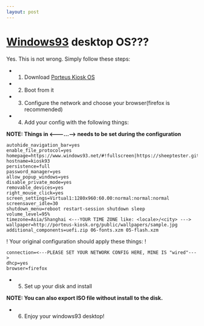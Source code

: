 ```yaml
---
layout: post
---
```


# [Windows93](https://www.windows93.net) desktop OS???

Yes. This is not wrong. Simply follow these steps:
- 1. Download [Porteus Kiosk OS](http://porteus-kiosk.org)
- 2. Boot from it
- 3. Configure the network and choose your browser(firefox is recommended)
- 4. Add your config with the following things:

**NOTE: Things in <---...--> needs to be set during the configuration**

```
autohide_navigation_bar=yes
enable_file_protocol=yes
homepage=https://www.windows93.net/#!fullscreen|https://sheeptester.github.io
hostname=kiosk93
persistence=full
password_manager=yes
allow_popup_windows=yes
disable_private_mode=yes
removable_devices=yes
right_mouse_click=yes
screen_settings=Virtual1:1280x960:60.00:normal:normal:normal
screensaver_idle=30
shutdown_menu=reboot restart-session shutdown sleep 
volume_level=95%
timezone=Asia/Shanghai <---YOUR TIME ZONE like: <locale>/<city> --->
wallpaper=http://porteus-kiosk.org/public/wallpapers/sample.jpg
additional_components=uefi.zip 06-fonts.xzm 05-flash.xzm 

```
 
 ! Your original configuration should apply these things: !

```
connection=<---PLEASE SET YOUR NETWORK CONFIG HERE, MINE IS "wired"--->
dhcp=yes
browser=firefox
```
- 5. Set up your disk and install

**NOTE: You can also export ISO file without install to the disk.**

- 6. Enjoy your windows93 desktop!
